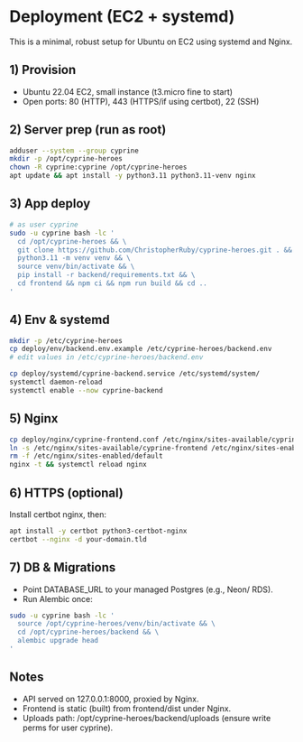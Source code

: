 # Deployment (EC2 + systemd)

This is a minimal, robust setup for Ubuntu on EC2 using systemd and Nginx.

## 1) Provision
- Ubuntu 22.04 EC2, small instance (t3.micro fine to start)
- Open ports: 80 (HTTP), 443 (HTTPS/if using certbot), 22 (SSH)

## 2) Server prep (run as root)
```bash
adduser --system --group cyprine
mkdir -p /opt/cyprine-heroes
chown -R cyprine:cyprine /opt/cyprine-heroes
apt update && apt install -y python3.11 python3.11-venv nginx
```

## 3) App deploy
```bash
# as user cyprine
sudo -u cyprine bash -lc '
  cd /opt/cyprine-heroes && \
  git clone https://github.com/ChristopherRuby/cyprine-heroes.git . && \
  python3.11 -m venv venv && \
  source venv/bin/activate && \
  pip install -r backend/requirements.txt && \
  cd frontend && npm ci && npm run build && cd ..
'
```

## 4) Env & systemd
```bash
mkdir -p /etc/cyprine-heroes
cp deploy/env/backend.env.example /etc/cyprine-heroes/backend.env
# edit values in /etc/cyprine-heroes/backend.env

cp deploy/systemd/cyprine-backend.service /etc/systemd/system/
systemctl daemon-reload
systemctl enable --now cyprine-backend
```

## 5) Nginx
```bash
cp deploy/nginx/cyprine-frontend.conf /etc/nginx/sites-available/cyprine-frontend
ln -s /etc/nginx/sites-available/cyprine-frontend /etc/nginx/sites-enabled/cyprine-frontend
rm -f /etc/nginx/sites-enabled/default
nginx -t && systemctl reload nginx
```

## 6) HTTPS (optional)
Install certbot nginx, then:
```bash
apt install -y certbot python3-certbot-nginx
certbot --nginx -d your-domain.tld
```

## 7) DB & Migrations
- Point DATABASE_URL to your managed Postgres (e.g., Neon/ RDS).
- Run Alembic once:
```bash
sudo -u cyprine bash -lc '
  source /opt/cyprine-heroes/venv/bin/activate && \
  cd /opt/cyprine-heroes/backend && \
  alembic upgrade head
'
```

## Notes
- API served on 127.0.0.1:8000, proxied by Nginx.
- Frontend is static (built) from frontend/dist under Nginx.
- Uploads path: /opt/cyprine-heroes/backend/uploads (ensure write perms for user cyprine).
